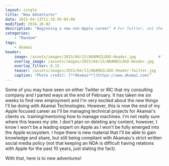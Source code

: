 ```yaml
---
layout: single
title: "New Adventures"
date: 2015-04-13T11:16:56-04:00
modified: 2016-10-02
description: "Beginning a new non-Apple career" # For Twitter, not the Title
categories:
    - "Random"
tags:
    - Akamai
header:
    image: /assets/images/2015/04/13/AKAMAILOGO-Header.jpg			# Twitter (use 'overlay_image')
    overlay_image: /assets/images/2015/04/13/AKAMAILOGO-Header.jpg		    # Article header at 2048x768
    overlay_filter: 0.15
    teaser: /assets/images/2015/04/13/AKAMAILOGO-Header-Twitter.jpg 		# Shrink image to 575 width
    caption: "Photo credit: [**Akamai**](https://www.akamai.com)"
---
```


Some of you may have seen on either Twitter or IRC that my consulting company and I parted ways at the end of February.  It has taken me six weeks to find new employment and I'm very excited about the new things I'll be doing with Akamai Technologies.  However, this is now the end of my Apple focused career as I'll be managing technical projects for Akamai's clients vs. training/mentoring how to manage machines.  I'm not really sure where this leaves my site.  I don't plan on deleting any content, however, I know I won't be a leading expert on Apple as I won't be fully emerged into the Apple ecosystem.  I hope there is new material that I'll be able to gain knowledge and share, but still being compliant with Akamaiu's strict written social media policy (not that keeping an NDA is difficult having relations with Apple for the past 10 years, just stating the fact).

With that, here is to new adventures!
